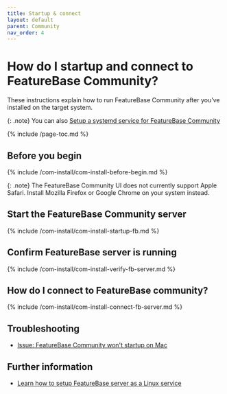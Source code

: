 ```yaml
---
title: Startup & connect
layout: default
parent: Community
nav_order: 4
---
```


# How do I startup and connect to FeatureBase Community?

These instructions explain how to run FeatureBase Community after you’ve installed on the target system.

{: .note}
You can also [Setup a systemd service for FeatureBase Community](/docs/community/com-config/com-config-service-fb-setup)

{% include /page-toc.md %}

## Before you begin

{% include /com-install/com-install-before-begin.md %}

{: .note}
The FeatureBase Community UI does not currently support Apple Safari. Install Mozilla Firefox or Google Chrome on your system instead.

## Start the FeatureBase Community server

{% include /com-install/com-install-startup-fb.md %}

## Confirm FeatureBase server is running

{% include /com-install/com-install-verify-fb-server.md %}

## How do I connect to FeatureBase community?

{% include /com-install/com-install-connect-fb-server.md %}

## Troubleshooting

* [Issue: FeatureBase Community won't startup on Mac](/docs/community/com-troubleshooting/com-issue-mac-startup)

## Further information

* [Learn how to setup FeatureBase server as a Linux service](/docs/community/com-config/com-config-service-fb)
